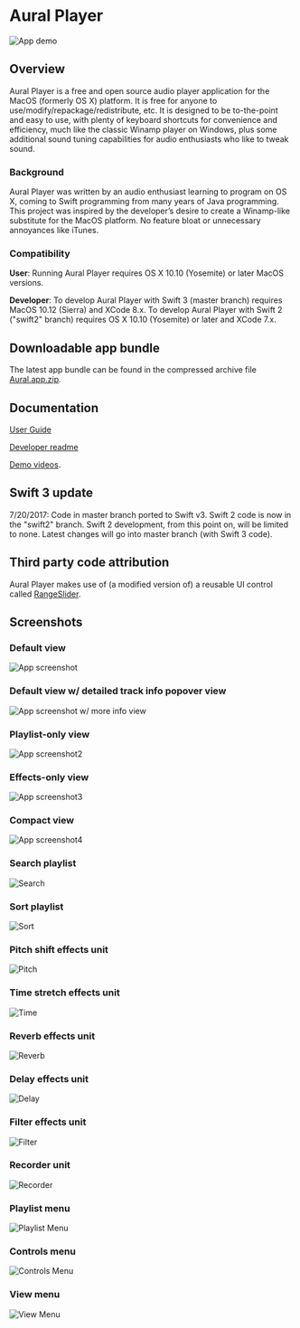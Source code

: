 # Aural Player

![App demo](/Documentation/Demos/GeneralDemo.gif?raw=true "App demo")

## Overview

Aural Player is a free and open source audio player application for the MacOS (formerly OS X) platform. It is free for anyone to use/modify/repackage/redistribute, etc. It is designed to be to-the-point and easy to use, with plenty of keyboard shortcuts for convenience and efficiency, much like the classic Winamp player on Windows, plus some additional sound tuning capabilities for audio enthusiasts who like to tweak sound.

### Background

Aural Player was written by an audio enthusiast learning to program on OS X, coming to Swift programming from many years of Java programming. This project was inspired by the developer’s desire to create a Winamp-like substitute for the MacOS platform. No feature bloat or unnecessary annoyances like iTunes.

### Compatibility

**User**: Running Aural Player requires OS X 10.10 (Yosemite) or later MacOS versions.

**Developer**: To develop Aural Player with Swift 3 (master branch) requires MacOS 10.12 (Sierra) and XCode 8.x. To develop Aural Player with Swift 2 ("swift2" branch) requires OS X 10.10 (Yosemite) or later and XCode 7.x.

## Downloadable app bundle

The latest app bundle can be found in the compressed archive file [Aural.app.zip](https://github.com/maculateConception/aural-player/blob/master/Aural.app.zip?raw=true).

## Documentation

[User Guide](http://htmlpreview.github.com/?https://raw.githubusercontent.com/maculateConception/aural-player/master/Documentation/UserGuide.html)

[Developer readme](https://github.com/maculateConception/aural-player/blob/master/Documentation/Developer-readme.rtf?raw=true) 

[Demo videos](/Documentation/Demos).

## Swift 3 update

7/20/2017: Code in master branch ported to Swift v3. Swift 2 code is now in the "swift2" branch. Swift 2 development, from this point on, will be limited to none. Latest changes will go into master branch (with Swift 3 code).

## Third party code attribution

Aural Player makes use of (a modified version of) a reusable UI control called [RangeSlider](https://github.com/matthewreagan/RangeSlider).

## Screenshots

### Default view

![App screenshot](/Documentation/Screenshots/Aural.png?raw=true "App screenshot")

### Default view w/ detailed track info popover view

![App screenshot w/ more info view](/Documentation/Screenshots/MoreInfo.png?raw=true "More Info")

### Playlist-only view

![App screenshot2](/Documentation/Screenshots/Aural-playlistOnly.png?raw=true "App screenshot2")

### Effects-only view

![App screenshot3](/Documentation/Screenshots/Aural-effectsOnly.png?raw=true "App screenshot3")

### Compact view

![App screenshot4](/Documentation/Screenshots/Aural-compact.png?raw=true "App screenshot4")

### Search playlist

![Search](/Documentation/Screenshots/Aural-search.png?raw=true "Search")

### Sort playlist

![Sort](/Documentation/Screenshots/Aural-sort.png?raw=true "Sort")

### Pitch shift effects unit

![Pitch](/Documentation/Screenshots/Pitch.png?raw=true "Pitch Shift")

### Time stretch effects unit

![Time](/Documentation/Screenshots/Time.png?raw=true "Time Stretch")

### Reverb effects unit

![Reverb](/Documentation/Screenshots/Reverb.png?raw=true "Reverb")

### Delay effects unit

![Delay](/Documentation/Screenshots/Delay.png?raw=true "Delay")

### Filter effects unit

![Filter](/Documentation/Screenshots/Filter.png?raw=true "Filter")

### Recorder unit

![Recorder](/Documentation/Screenshots/Recorder.png?raw=true "Recorder")

### Playlist menu

![Playlist Menu](/Documentation/Screenshots/PlaylistMenu.png?raw=true "Playlist Menu")

### Controls menu

![Controls Menu](/Documentation/Screenshots/ControlsMenu.png?raw=true "Controls Menu")

### View menu

![View Menu](/Documentation/Screenshots/ViewMenu.png?raw=true "View Menu")
